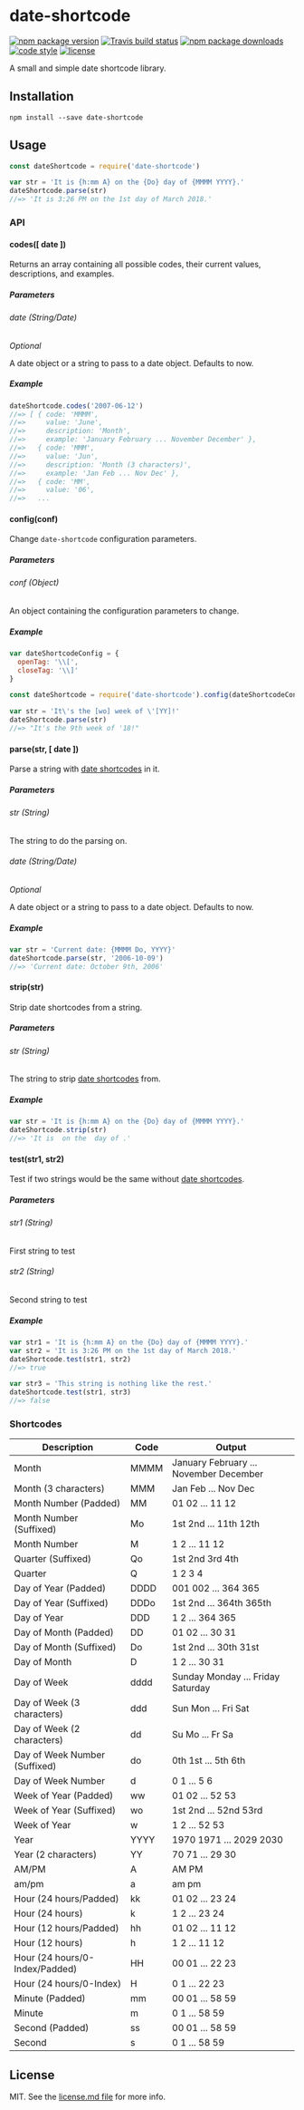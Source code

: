 # date-shortcode

[![npm package version](https://img.shields.io/npm/v/date-shortcode.svg?style=flat-square)](https://www.npmjs.com/package/date-shortcode)
[![Travis build status](https://img.shields.io/travis/kodie/date-shortcode.svg?style=flat-square)](https://travis-ci.org/kodie/date-shortcode)
[![npm package downloads](https://img.shields.io/npm/dt/date-shortcode.svg?style=flat-square)](https://www.npmjs.com/package/date-shortcode)
[![code style](https://img.shields.io/badge/code_style-standard-yellow.svg?style=flat-square)](https://github.com/standard/standard)
[![license](https://img.shields.io/github/license/kodie/date-shortcode.svg?style=flat-square)](license.md)

A small and simple date shortcode library.

## Installation

```shell
npm install --save date-shortcode
```

## Usage

```javascript
const dateShortcode = require('date-shortcode')

var str = 'It is {h:mm A} on the {Do} day of {MMMM YYYY}.'
dateShortcode.parse(str)
//=> 'It is 3:26 PM on the 1st day of March 2018.'
```

### API

#### codes([ date ])

Returns an array containing all possible codes, their current values, descriptions, and examples.

##### Parameters

###### date (String/Date)

*Optional*

A date object or a string to pass to a date object. Defaults to now.

##### Example

```javascript
dateShortcode.codes('2007-06-12')
//=> [ { code: 'MMMM',
//=>     value: 'June',
//=>     description: 'Month',
//=>     example: 'January February ... November December' },
//=>   { code: 'MMM',
//=>     value: 'Jun',
//=>     description: 'Month (3 characters)',
//=>     example: 'Jan Feb ... Nov Dec' },
//=>   { code: 'MM',
//=>     value: '06',
//=>   ...
```

#### config(conf)

Change `date-shortcode` configuration parameters.

##### Parameters

###### conf (Object)

An object containing the configuration parameters to change.

##### Example

```javascript
var dateShortcodeConfig = {
  openTag: '\\[',
  closeTag: '\\]'
}

const dateShortcode = require('date-shortcode').config(dateShortcodeConfig)

var str = 'It\'s the [wo] week of \'[YY]!'
dateShortcode.parse(str)
//=> "It's the 9th week of '18!"
```


#### parse(str, [ date ])

Parse a string with [date shortcodes](#shortcodes) in it.

##### Parameters

###### str (String)

The string to do the parsing on.

###### date (String/Date)

*Optional*

A date object or a string to pass to a date object. Defaults to now.

##### Example

```javascript
var str = 'Current date: {MMMM Do, YYYY}'
dateShortcode.parse(str, '2006-10-09')
//=> 'Current date: October 9th, 2006'
```


#### strip(str)

Strip date shortcodes from a string.

##### Parameters

###### str (String)

The string to strip [date shortcodes](#shortcodes) from.

##### Example

```javascript
var str = 'It is {h:mm A} on the {Do} day of {MMMM YYYY}.'
dateShortcode.strip(str)
//=> 'It is  on the  day of .'
```


#### test(str1, str2)

Test if two strings would be the same without [date shortcodes](#shortcodes).

##### Parameters

###### str1 (String)

First string to test

###### str2 (String)

Second string to test

##### Example

```javascript
var str1 = 'It is {h:mm A} on the {Do} day of {MMMM YYYY}.'
var str2 = 'It is 3:26 PM on the 1st day of March 2018.'
dateShortcode.test(str1, str2)
//=> true

var str3 = 'This string is nothing like the rest.'
dateShortcode.test(str1, str3)
//=> false
```

### Shortcodes

| Description                    | Code  | Output                                   |
|--------------------------------|-------|------------------------------------------|
| Month                          | MMMM  | January February ... November December   |
| Month (3 characters)           | MMM   | Jan Feb ... Nov Dec                      |
| Month Number (Padded)          | MM    | 01 02 ... 11 12                          |
| Month Number (Suffixed)        | Mo    | 1st 2nd ... 11th 12th                    |
| Month Number                   | M     | 1 2 ... 11 12                            |
| Quarter (Suffixed)             | Qo    | 1st 2nd 3rd 4th                          |
| Quarter                        | Q     | 1 2 3 4                                  |
| Day of Year (Padded)           | DDDD  | 001 002 ... 364 365                      |
| Day of Year (Suffixed)         | DDDo  | 1st 2nd ... 364th 365th                  |
| Day of Year                    | DDD   | 1 2 ... 364 365                          |
| Day of Month (Padded)          | DD    | 01 02 ... 30 31                          |
| Day of Month (Suffixed)        | Do    | 1st 2nd ... 30th 31st                    |
| Day of Month                   | D     | 1 2 ... 30 31                            |
| Day of Week                    | dddd  | Sunday Monday ... Friday Saturday        |
| Day of Week (3 characters)     | ddd   | Sun Mon ... Fri Sat                      |
| Day of Week (2 characters)     | dd    | Su Mo ... Fr Sa                          |
| Day of Week Number (Suffixed)  | do    | 0th 1st ... 5th 6th                      |
| Day of Week Number             | d     | 0 1 ... 5 6                              |
| Week of Year (Padded)          | ww    | 01 02 ... 52 53                          |
| Week of Year (Suffixed)        | wo    | 1st 2nd ... 52nd 53rd                    |
| Week of Year                   | w     | 1 2 ... 52 53                            |
| Year                           | YYYY  | 1970 1971 ... 2029 2030                  |
| Year (2 characters)            | YY    | 70 71 ... 29 30                          |
| AM/PM                          | A     | AM PM                                    |
| am/pm                          | a     | am pm                                    |
| Hour (24 hours/Padded)         | kk    | 01 02 ... 23 24                          |
| Hour (24 hours)                | k     | 1 2 ... 23 24                            |
| Hour (12 hours/Padded)         | hh    | 01 02 ... 11 12                          |
| Hour (12 hours)                | h     | 1 2 ... 11 12                            |
| Hour (24 hours/0-Index/Padded) | HH    | 00 01 ... 22 23                          |
| Hour (24 hours/0-Index)        | H     | 0 1 ... 22 23                            |
| Minute (Padded)                | mm    | 00 01 ... 58 59                          |
| Minute                         | m     | 0 1 ... 58 59                            |
| Second (Padded)                | ss    | 00 01 ... 58 59                          |
| Second                         | s     | 0 1 ... 58 59                            |

## License
MIT. See the [license.md file](license.md) for more info.
